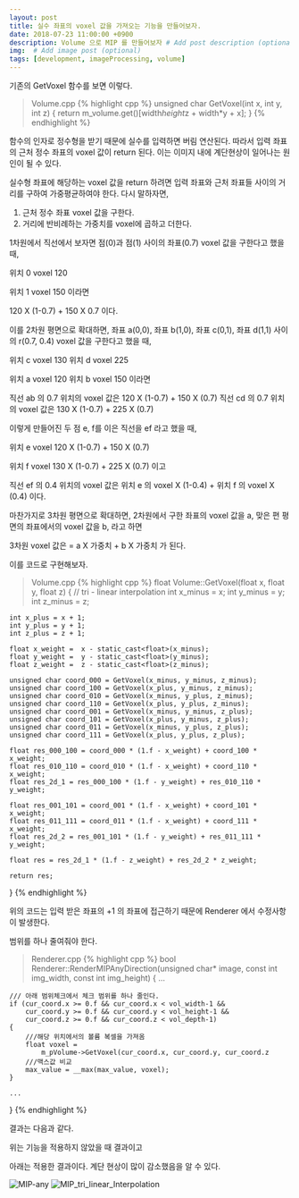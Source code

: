 ```yaml
---
layout: post
title: 실수 좌표의 voxel 값을 가져오는 기능을 만들어보자.
date: 2018-07-23 11:00:00 +0900
description: Volume 으로 MIP 를 만들어보자 # Add post description (optional)
img:  # Add image post (optional)
tags: [development, imageProcessing, volume]
---
```


기존의 GetVoxel 함수를 보면 이렇다.
> Volume.cpp
{% highlight cpp %}
unsigned char GetVoxel(int x, int y, int z)
{
    return m_volume.get()[width*height*z + width*y + x];
}
{% endhighlight %}

함수의 인자로 정수형을 받기 때문에 실수를 입력하면 버림 연산된다.
따라서 입력 좌표의 근처 정수 좌표의 voxel 값이 return 된다. 이는 이미지 내에 계단현상이 일어나는 원인이 될 수 있다.

실수형 좌표에 해당하는 voxel 값을 return 하려면 입력 좌표와 근처 좌표들 사이의 거리를 구하여 가중평균하여야 한다.
다시 말하자면,
1. 근처 정수 좌표 voxel 값을 구한다.
2. 거리에 반비례하는 가중치를 voxel에 곱하고 더한다.

1차원에서 직선에서 보자면 점(0)과 점(1) 사이의 좌표(0.7) voxel 값을 구한다고 했을 때, 

위치 0  voxel 120

위치 1  voxel 150 이라면

120 X (1-0.7) + 150 X 0.7 이다.

이를 2차원 평면으로 확대하면, 좌표 a(0,0), 좌표 b(1,0), 좌표 c(0,1), 좌표 d(1,1) 사이의 r(0.7, 0.4) voxel 값을 구한다고 했을 때,


위치 c voxel 130        위치 d voxel 225 

위치 a voxel 120        위치 b voxel 150 이라면

직선 ab 의 0.7 위치의 voxel 값은 120 X (1-0.7) + 150 X (0.7) 직선 cd 의 0.7 위치의 voxel 값은 130 X (1-0.7) + 225 X (0.7)

이렇게 만들어진 두 점 e, f를 이은 직선을 ef 라고 했을 때, 

위치 e voxel 120 X (1-0.7) + 150 X (0.7)

위치 f voxel 130 X (1-0.7) + 225 X (0.7) 이고

직선 ef 의 0.4 위치의 voxel 값은 위치 e 의 voxel X (1-0.4) + 위치 f 의 voxel X (0.4) 이다.


마찬가지로 3차원 평면으로 확대하면, 2차원에서 구한 좌표의 voxel 값을 a, 맞은 편 평면의 좌표에서의 voxel 값을 b, 라고 하면

3차원 voxel 값은 = a X 가중치 + b X 가중치 가 된다.

이를 코드로 구현해보자.

> Volume.cpp
{% highlight cpp %}
float Volume::GetVoxel(float x, float y, float z)
{
	// tri - linear interpolation
	int x_minus = x;
	int y_minus = y;
	int z_minus = z;

	int x_plus = x + 1;
	int y_plus = y + 1;
	int z_plus = z + 1;

	float x_weight =  x - static_cast<float>(x_minus);
	float y_weight =  y - static_cast<float>(y_minus);
	float z_weight =  z - static_cast<float>(z_minus);

	unsigned char coord_000 = GetVoxel(x_minus, y_minus, z_minus);
	unsigned char coord_100 = GetVoxel(x_plus, y_minus, z_minus);
	unsigned char coord_010 = GetVoxel(x_minus, y_plus, z_minus);
	unsigned char coord_110 = GetVoxel(x_plus, y_plus, z_minus);
	unsigned char coord_001 = GetVoxel(x_minus, y_minus, z_plus);
	unsigned char coord_101 = GetVoxel(x_plus, y_minus, z_plus);
	unsigned char coord_011 = GetVoxel(x_minus, y_plus, z_plus);
	unsigned char coord_111 = GetVoxel(x_plus, y_plus, z_plus);

	float res_000_100 = coord_000 * (1.f - x_weight) + coord_100 * x_weight;
	float res_010_110 = coord_010 * (1.f - x_weight) + coord_110 * x_weight;
	float res_2d_1 = res_000_100 * (1.f - y_weight) + res_010_110 * y_weight;

	float res_001_101 = coord_001 * (1.f - x_weight) + coord_101 * x_weight;
	float res_011_111 = coord_011 * (1.f - x_weight) + coord_111 * x_weight;
	float res_2d_2 = res_001_101 * (1.f - y_weight) + res_011_111 * y_weight;

	float res = res_2d_1 * (1.f - z_weight) + res_2d_2 * z_weight;

	return res;
}
{% endhighlight %}

위의 코드는 입력 받은 좌표의 +1 의 좌표에 접근하기 때문에 Renderer 에서 수정사항이 발생한다.

범위를 하나 줄여줘야 한다.
> Renderer.cpp
{% highlight cpp %}
bool Renderer::RenderMIPAnyDirection(unsigned char* image,
	const int img_width, const int img_height)
{
    ...

	/// 아래 범위체크에서 체크 범위를 하나 줄인다.
	if (cur_coord.x >= 0.f && cur_coord.x < vol_width-1 &&
		cur_coord.y >= 0.f && cur_coord.y < vol_height-1 &&
		cur_coord.z >= 0.f && cur_coord.z < vol_depth-1)
	{
		///해당 위치에서의 볼륨 복셀을 가져옴
		float voxel = 
			m_pVolume->GetVoxel(cur_coord.x, cur_coord.y, cur_coord.z
		///맥스값 비교
		max_value = __max(max_value, voxel);
	}

    ...
}
{% endhighlight %}

결과는 다음과 같다.

위는 기능을 적용하지 않았을 때 결과이고 

아래는 적용한 결과이다. 계단 현상이 많이 감소했음을 알 수 있다.

![MIP-any]({{"/assets/img/Volume/MIP-any.png"}})
![MIP_tri_linear_Interpolation]({{"/assets/img/Volume/MIP_tri_linear_Interpolation.png"}})